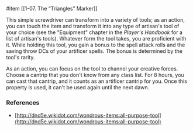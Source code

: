  #item [[1-07. The “Triangles” Marker]]

This simple screwdriver can transform into a variety of tools; as an action, you can touch the item and transform it into any type of artisan's tool of your choice (see the "Equipment" chapter in the *Player's Handbook* for a list of artisan's tools). Whatever form the tool takes, you are proficient with it. While holding this tool, you gain a bonus to the spell attack rolls and the saving throw DCs of your artificer spells. The bonus is determined by the tool's rarity.

As an action, you can focus on the tool to channel your creative forces. Choose a cantrip that you don't know from any class list. For 8 hours, you can cast that cantrip, and it counts as an artificer cantrip for you. Once this property is used, it can't be used again until the next dawn.

### References

* [http://dnd5e.wikidot.com/wondrous-items:all-purpose-tool](http://dnd5e.wikidot.com/wondrous-items:all-purpose-tool)
